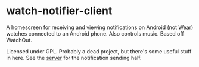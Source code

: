 # watch-notifier-client
A homescreen for receiving and viewing notifications on Android (not Wear) watches connected to an Android phone. Also controls music. Based off WatchOut.

Licensed under GPL. Probably a dead project, but there's some useful stuff in here. See the [server](https://github.com/maclyn/watch-notifier-server) for the notification sending half.
